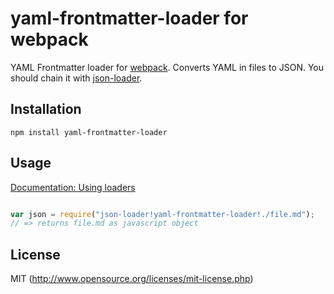 # yaml-frontmatter-loader for webpack

YAML Frontmatter loader for [webpack](http://webpack.github.io/). Converts YAML in files to JSON. You should chain it with [json-loader](https://github.com/webpack/json-loader).

## Installation

`npm install yaml-frontmatter-loader`

## Usage

[Documentation: Using loaders](http://webpack.github.io/docs/using-loaders.html)

``` javascript

var json = require("json-loader!yaml-frontmatter-loader!./file.md");
// => returns file.md as javascript object
```

## License

MIT (http://www.opensource.org/licenses/mit-license.php)
